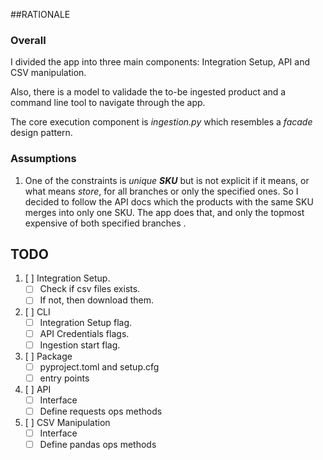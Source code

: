 ##RATIONALE
### Overall

<p>I divided the app into three main components:
Integration Setup, API and CSV manipulation.</p>
<p>Also, there is a model to validade the to-be
ingested product and a command line tool to navigate
through the app.</p>
<p>The core execution component is <em>ingestion.py</em>
which resembles a <em>facade</em> design pattern.</p>

### Assumptions 

1. One of the constraints is _unique __SKU___ but
is not explicit if it means, or what means _store_,
for all branches or only the specified ones. So I
decided to follow the API docs which the products with
the same SKU merges into only one SKU.
The app does that, and only the topmost expensive
of both specified branches .

## TODO

1. [ ] Integration Setup.
    * [ ] Check if csv files exists.
    * [ ] If not, then download them.
   
2. [ ] CLI
    * [ ] Integration Setup flag.
    * [ ] API Credentials flags.
    * [ ] Ingestion start flag.

3. [ ] Package
    * [ ] pyproject.toml and setup.cfg
    * [ ] entry points

5. [ ] API
    * [ ] Interface
    * [ ] Define requests ops methods

6. [ ] CSV Manipulation
    * [ ] Interface
    * [ ] Define pandas ops methods